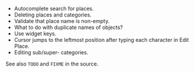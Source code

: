 - Autocomplete search for places.
- Deleting places and categories.
- Validate that place name is non-empty.
- What to do with duplicate names of objects?
- Use widget keys.
- Cursor jumps to the leftmost position after typing each character in Edit Place.
- Editing sub/super- categories.

See also `TODO` and `FIXME` in the source.